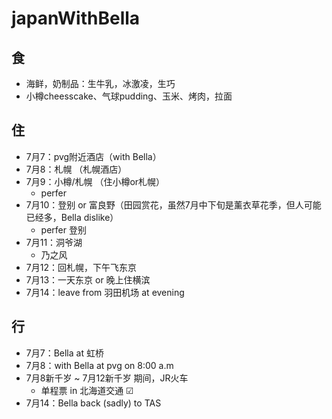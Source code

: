 # japanWithBella
## 食
  - 海鲜，奶制品：生牛乳，冰激凌，生巧
  - 小樽cheesscake、气球pudding、玉米、烤肉，拉面
## 住
  - 7月7：pvg附近酒店（with Bella）
  - 7月8：札幌 （札幌酒店）
  - 7月9：小樽/札幌  （住小樽or札幌）
    - perfer 
  - 7月10：登别 or 富良野（田园赏花，虽然7月中下旬是薰衣草花季，但人可能已经多，Bella dislike）
    - perfer 登别
  - 7月11：洞爷湖
    - 乃之风
  - 7月12：回札幌，下午飞东京
  - 7月13：一天东京 or 晚上住横滨
  - 7月14：leave from 羽田机场 at evening
## 行
  - 7月7：Bella at 虹桥
  - 7月8：with Bella at pvg on 8:00 a.m
  - 7月8新千岁 ~ 7月12新千岁 期间，JR火车
    - 单程票 in 北海道交通  ☑
  - 7月14：Bella back (sadly) to TAS 
